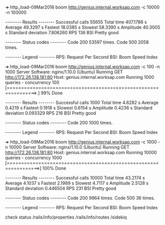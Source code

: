 ➜  http_load-09Mar2016 boom http://genius.internal.worksap.com -c 10000 -n 100000


-------- Results --------
Successful calls		55655
Total time        		407.1786 s
Average           		49.3297 s
Fastest           		18.0385 s
Slowest           		58.3390 s
Amplitude         		40.3005 s
Standard deviation		7.806260
RPS               		136
BSI              		Pretty good

-------- Status codes --------
Code 200          		53597 times.
Code 500          		2058 times.

-------- Legend --------
RPS: Request Per Second
BSI: Boom Speed Index


➜  http_load-09Mar2016 boom http://genius.internal.worksap.com -c 100 -n 1000
Server Software: nginx/1.10.0 (Ubuntu)
Running GET http://172.26.138.181:80
	Host: genius.internal.worksap.com
Running 1000 queries - concurrency 100
[================================================================>.] 99% Done

-------- Results --------
Successful calls		1000
Total time        		4.6282 s
Average           		0.4219 s
Fastest           		0.1918 s
Slowest           		0.6154 s
Amplitude         		0.4236 s
Standard deviation		0.093329
RPS               		216
BSI              		Pretty good

-------- Status codes --------
Code 200          		1000 times.

-------- Legend --------
RPS: Request Per Second
BSI: Boom Speed Index


➜  http_load-09Mar2016 boom http://genius.internal.worksap.com -c 1000 -n 10000
Server Software: nginx/1.10.0 (Ubuntu)
Running GET http://172.26.138.181:80
	Host: genius.internal.worksap.com
Running 10000 queries - concurrency 1000
[=================================================================>] 100% Done

-------- Results --------
Successful calls		10000
Total time        		43.2174 s
Average           		4.1037 s
Fastest           		2.1989 s
Slowest           		4.7117 s
Amplitude         		2.5128 s
Standard deviation		0.446504
RPS               		231
BSI              		Pretty good

-------- Status codes --------
Code 200          		9964 times.
Code 500          		36 times.

-------- Legend --------
RPS: Request Per Second
BSI: Boom Speed Index

check status
/rails/info/properties
/rails/info/routes
/sidekiq

